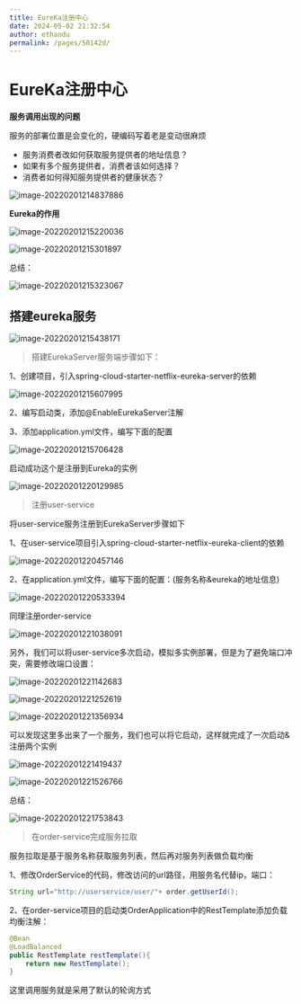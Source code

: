 ```yaml
---
title: EureKa注册中心
date: 2024-05-02 21:32:54
author: ethandu
permalink: /pages/50142d/
---
```



# EureKa注册中心

**服务调用出现的问题**

服务的部署位置是会变化的，硬编码写着老是变动很麻烦

- 服务消费者改如何获取服务提供者的地址信息？
- 如果有多个服务提供者，消费者该如何选择？
- 消费者如何得知服务提供者的健康状态？

 ![image-20220201214837886](/img/ethandu/微服务/SpringCloud+微服务.assets/image-20220201214837886.png)

**Eureka的作用**

 ![image-20220201215220036](/img/ethandu/微服务/SpringCloud+微服务.assets/image-20220201215220036.png)

![image-20220201215301897](/img/ethandu/微服务/SpringCloud+微服务.assets/image-20220201215301897.png)

总结：

![image-20220201215323067](/img/ethandu/微服务/SpringCloud+微服务.assets/image-20220201215323067.png)

## 搭建eureka服务

![image-20220201215438171](/img/ethandu/微服务/SpringCloud+微服务.assets/image-20220201215438171.png)

> 搭建EurekaServer服务端步骤如下：

1、创建项目，引入spring-cloud-starter-netflix-eureka-server的依赖

![image-20220201215607995](/img/ethandu/微服务/SpringCloud+微服务.assets/image-20220201215607995.png)

2、编写启动类，添加@EnableEurekaServer注解

3、添加application.yml文件，编写下面的配置

![image-20220201215706428](/img/ethandu/微服务/SpringCloud+微服务.assets/image-20220201215706428.png)

启动成功这个是注册到Eureka的实例

![image-20220201220129985](/img/ethandu/微服务/SpringCloud+微服务.assets/image-20220201220129985.png)

> 注册user-service

将user-service服务注册到EurekaServer步骤如下

1、在user-service项目引入spring-cloud-starter-netflix-eureka-client的依赖

![image-20220201220457146](/img/ethandu/微服务/SpringCloud+微服务.assets/image-20220201220457146.png)

2、在application.yml文件，编写下面的配置：(服务名称&eureka的地址信息)

![image-20220201220533394](/img/ethandu/微服务/SpringCloud+微服务.assets/image-20220201220533394.png)

同理注册order-service

![image-20220201221038091](/img/ethandu/微服务/SpringCloud+微服务.assets/image-20220201221038091.png)

另外，我们可以将user-service多次启动，模拟多实例部署，但是为了避免端口冲突，需要修改端口设置：

![image-20220201221142683](/img/ethandu/微服务/SpringCloud+微服务.assets/image-20220201221142683.png)

![image-20220201221252619](/img/ethandu/微服务/SpringCloud+微服务.assets/image-20220201221252619.png)

![image-20220201221356934](/img/ethandu/微服务/SpringCloud+微服务.assets/image-20220201221356934.png)

可以发现这里多出来了一个服务，我们也可以将它启动，这样就完成了一次启动&注册两个实例

![image-20220201221419437](/img/ethandu/微服务/SpringCloud+微服务.assets/image-20220201221419437.png)

![image-20220201221526766](/img/ethandu/微服务/SpringCloud+微服务.assets/image-20220201221526766.png)

总结：

![image-20220201221753843](/img/ethandu/微服务/SpringCloud+微服务.assets/image-20220201221753843.png)

> 在order-service完成服务拉取

服务拉取是基于服务名称获取服务列表，然后再对服务列表做负载均衡

1、修改OrderService的代码，修改访问的url路径，用服务名代替ip，端口：

```java
String url="http://userservice/user/"+ order.getUserId();
```

2、在order-service项目的启动类OrderApplication中的RestTemplate添加负载均衡注解：

```java
@Bean
@LoadBalanced
public RestTemplate restTemplate(){
	return new RestTemplate();
}
```

这里调用服务就是采用了默认的轮询方式
